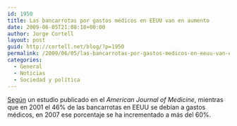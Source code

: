 ```yaml
---
id: 1950
title: Las bancarrotas por gastos médicos en EEUU van en aumento
date: 2009-06-05T21:08:18+00:00
author: Jorge Cortell
layout: post
guid: http://cortell.net/blog/?p=1950
permalink: /2009/06/05/las-bancarrotas-por-gastos-medicos-en-eeuu-van-en-aumento/
categories:
  - General
  - Noticias
  - Sociedad y polí­tica
---
```

<a title="http://www.healthimaging.com/index.php?option=com_articles&view=article&id=17676" href="http://www.healthimaging.com/index.php?option=com_articles&view=article&id=17676" target="_blank">Según</a> un estudio publicado en el _American Journal of Medicine_, mientras que en 2001 el 46% de las bancarrotas en EEUU se debían a gastos médicos, en 2007 ese porcentaje se ha incrementado a más del 60%.